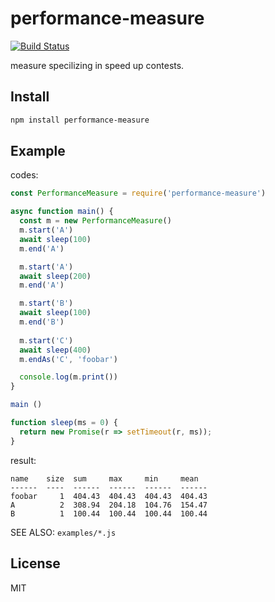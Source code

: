 # performance-measure

[![Build Status](https://travis-ci.org/okamuuu/performance-measure.svg?branch=master)](https://travis-ci.org/okamuuu/performance-measure)

measure specilizing in speed up contests.

## Install

```sh
npm install performance-measure
```

## Example

codes:

```js
const PerformanceMeasure = require('performance-measure')

async function main() {
  const m = new PerformanceMeasure()
  m.start('A')
  await sleep(100)
  m.end('A')

  m.start('A')
  await sleep(200)
  m.end('A')

  m.start('B')
  await sleep(100)
  m.end('B')
 
  m.start('C')
  await sleep(400)
  m.endAs('C', 'foobar')

  console.log(m.print())
}

main ()

function sleep(ms = 0) {
  return new Promise(r => setTimeout(r, ms));
}
```

result:

```
name    size  sum     max     min     mean  
------  ----  ------  ------  ------  ------
foobar     1  404.43  404.43  404.43  404.43
A          2  308.94  204.18  104.76  154.47
B          1  100.44  100.44  100.44  100.44
```

SEE ALSO: `examples/*.js`

## License

MIT
